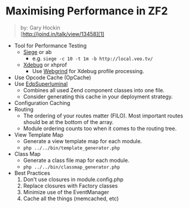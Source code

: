 # Maximising Performance in ZF2
> by: Gary Hockin  
> [http://joind.in/talk/view/13458][1]

* Tool for Performance Testing
	* [Siege][2] or ab
		* e.g. `siege -c 10 -t 1m -b http://local.veo.tv/`
	* [Xdebug][3] or xhprof
		* Use [Webgrind][4] for Xdebug profile processing.
* Use Opcode Cache (OpCache)
* Use [EdpSuperluminal][5]
	* Combines all used Zend component classes into one file.
	* Consider generating this cache in your deployment strategy.
* Configuration Caching
* Routing
	* The ordering of your routes matter (FILO). Most important routes should be at the bottom of the array.
	* Module ordering counts too when it comes to the routing tree.
* View Template Map
	* Generate a view template map for each module.
	* `php ../../bin/template_generator.php`
* Class Map
	* Generate a class file map for each module.
	* `php ../../bin/classmap_generator.php`
* Best Practices
	1. Don't use closures in module.config.php
	2. Replace closures with Factory classes
	3. Minimize use of the EventManager
	4. Cache all the things (memcached, etc)

[1]: http://joind.in/talk/view/13458
[2]: http://www.joedog.org/siege-home
[3]: http://xdebug.org/docs/install
[4]: https://github.com/jokkedk/webgrind
[5]: https://github.com/EvanDotPro/EdpSuperluminal